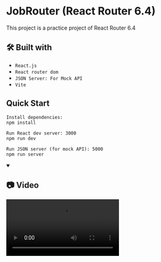 # JobRouter (React Router 6.4)

This project is a practice project of React Router 6.4

## 🛠️ Built with

- `React.js`
- `React router dom`
- `JSON Server: For Mock API`
- `Vite`

## Quick Start

```
Install dependencies:
npm install

Run React dev server: 3000
npm run dev

Run JSON server (for mock API): 5000
npm run server
```

<details open>
<summary><h2>📷 Video</h2></summary>
<video src="https://github.com/Lalitkumar4/react-router-6.4-practice-project/assets/64465383/5f059116-a5d2-4ea9-be31-089c2c412eb2" controls="controls" >
</video>
</details>




